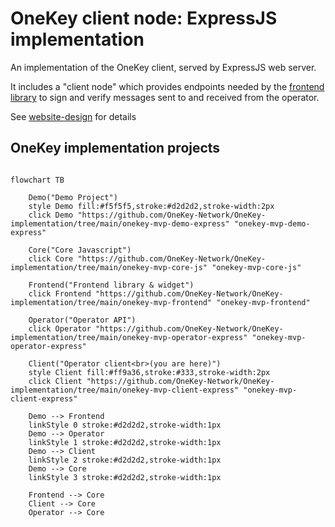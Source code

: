 # OneKey client node: ExpressJS implementation

An implementation of the OneKey client, served by ExpressJS web server.

It includes a "client node" which provides endpoints needed by the [frontend library](../onekey-mvp-frontend)
  to sign and verify messages sent to and received from the operator. 

See [website-design](../addressable-network-proposals/blob/main/mvp-spec/website-design.md) for details

## OneKey implementation projects
```mermaid

flowchart TB

    Demo("Demo Project")
    style Demo fill:#f5f5f5,stroke:#d2d2d2,stroke-width:2px
    click Demo "https://github.com/OneKey-Network/OneKey-implementation/tree/main/onekey-mvp-demo-express" "onekey-mvp-demo-express"
    
    Core("Core Javascript")
    click Core "https://github.com/OneKey-Network/OneKey-implementation/tree/main/onekey-mvp-core-js" "onekey-mvp-core-js"
    
    Frontend("Frontend library & widget")
    click Frontend "https://github.com/OneKey-Network/OneKey-implementation/tree/main/onekey-mvp-frontend" "onekey-mvp-frontend"
    
    Operator("Operator API")
    click Operator "https://github.com/OneKey-Network/OneKey-implementation/tree/main/onekey-mvp-operator-express" "onekey-mvp-operator-express"
    
    Client("Operator client<br>(you are here)")
    style Client fill:#ff9a36,stroke:#333,stroke-width:2px
    click Client "https://github.com/OneKey-Network/OneKey-implementation/tree/main/onekey-mvp-client-express" "onekey-mvp-client-express"
    
    Demo --> Frontend
    linkStyle 0 stroke:#d2d2d2,stroke-width:1px
    Demo --> Operator
    linkStyle 1 stroke:#d2d2d2,stroke-width:1px
    Demo --> Client
    linkStyle 2 stroke:#d2d2d2,stroke-width:1px
    Demo --> Core
    linkStyle 3 stroke:#d2d2d2,stroke-width:1px
    
    Frontend --> Core
    Client --> Core
    Operator --> Core

```
